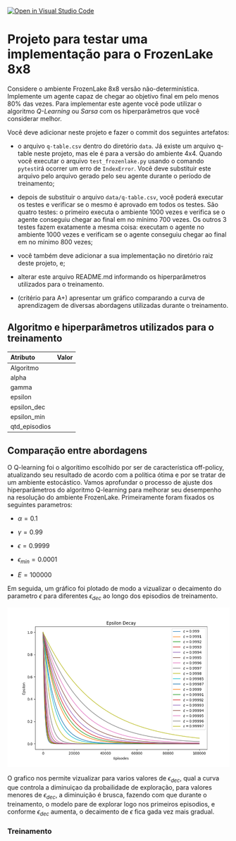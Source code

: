 [![Open in Visual Studio Code](https://classroom.github.com/assets/open-in-vscode-c66648af7eb3fe8bc4f294546bfd86ef473780cde1dea487d3c4ff354943c9ae.svg)](https://classroom.github.com/online_ide?assignment_repo_id=10442743&assignment_repo_type=AssignmentRepo)
# Projeto para testar uma implementação para o FrozenLake 8x8

Considere o ambiente FrozenLake 8x8 versão não-determinística. Implemente um agente capaz de chegar ao objetivo final em pelo menos 80% das vezes. Para implementar este agente você pode utilizar o algoritmo *Q-Learning* ou *Sarsa* com os hiperparâmetros que você considerar melhor. 

Você deve adicionar neste projeto e fazer o commit dos seguintes artefatos: 

* o arquivo `q-table.csv` dentro do diretório `data`. Já existe um arquivo q-table neste projeto, mas ele é para a versão do ambiente 4x4. Quando você executar o arquivo `test_frozenlake.py` usando o comando `pytest`irá ocorrer um erro de `IndexError`. Você deve substituir este arquivo pelo arquivo gerado pelo seu agente durante o período de treinamento; 

* depois de substituir o arquivo `data/q-table.csv`, você poderá executar os testes e verificar se o mesmo é aprovado em todos os testes. São quatro testes: o primeiro executa o ambiente 1000 vezes e verifica se o agente conseguiu chegar ao final em no mínimo 700 vezes. Os outros 3 testes fazem exatamente a mesma coisa: executam o agente no ambiente 1000 vezes e verificam se o agente conseguiu chegar ao final em no mínimo 800 vezes;

* você também deve adicionar a sua implementação no diretório raiz deste projeto, e;

* alterar este arquivo README.md informando os hiperparâmetros utilizados para o treinamento. 

* (critério para A+) apresentar um gráfico comparando a curva de aprendizagem de diversas abordagens utilizadas durante o treinamento. 

## Algoritmo e hiperparâmetros utilizados para o treinamento

| Atributo        |  Valor     |
|:----------------|:----------:|
| Algoritmo       |            |
| alpha           |            |
| gamma           |            |
| epsilon         |            |
| epsilon_dec     |            |
| epsilon_min     |            |
| qtd_episodios   |            |


## Comparação entre abordagens

O Q-learning foi o algorítimo escolhido por ser de característica off-policy, atualizando seu resultado de acordo com a política ótima e por se tratar de um ambiente estocástico. Vamos aprofundar o processo de ajuste dos hiperparâmetros do algoritmo Q-learning para melhorar seu desempenho na resolução do ambiente FrozenLake. Primeiramente foram fixados os seguintes parametros:


* $\alpha = 0.1$

* $\gamma = 0.99$

* $\epsilon = 0.9999$

* $\epsilon_{min} = 0.0001$

* $E = 100000$

Em seguida, um gráfico foi plotado de modo a vizualizar o decaimento do parametro $\epsilon$ para diferentes $\epsilon_{dec}$ ao longo dos episodios de treinamento.

![alt text](results/epsilon_per_episodes.png "Epsilon x Episodes")

<!-- O gráfico ajuda a visualizar o efeito de diferentes valores de epsilon na compensação exploration-explotation durante o processo de Q-learning. Um valor mais alto de epsilon significa que o algoritmo tem mais chances de explorar o ambiente selecionando ações aleatórias, enquanto um valor mais baixo de epsilon significa que o algoritmo tem mais chances de explorar os valores Q aprendidos selecionando a ação com o valor Q mais alto.

Além disso, mostra que, à medida que o epsilon diminui ao longo do tempo, o algoritmo se concentra mais em explorar os valores Q aprendidos, o que pode levar a um desempenho melhor na tarefa. No entanto, um valor baixo de epsilon pode fazer com que o algoritmo fique preso em um ótimo local e perca o ótimo global. Portanto, é essencial equilibrar a exploração e a "exploitação" escolhendo um valor apropriado de $\epsilon_{dec}$. -->

O grafico nos permite vizualizar para varios valores de $\epsilon_{dec}$, qual a curva que controla a diminuiçao da probailidade de exploração, para valores menores de $\epsilon_{dec}$, a diminuição é brusca, fazendo com que durante o treinamento, o modelo pare de explorar logo nos primeiros episodios, e conforme $\epsilon_{dec}$ aumenta, o decaimento de $\epsilon$ fica gada vez mais gradual.

### Treinamento





